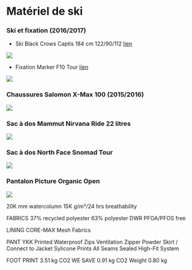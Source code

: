 # Matériel de ski

### Ski et fixation (2016/2017)

- Ski Black Crows Captis 184 cm 122/90/112 [lien](https://www.black-crows.com/captis-skis)

![](https://voyage.wains.be/library/images/captis.png)

- Fixation Marker F10 Tour [lien](http://marker.net/products/bindings/tour-f10.html)

![](https://voyage.wains.be/library/images/marker.png)

### Chaussures Salomon X-Max 100 (2015/2016)

![](https://voyage.wains.be/library/images/salomon-x100.jpg)

### Sac à dos Mammut Nirvana Ride 22 litres

![](https://voyage.wains.be/library/images/mammut.jpg)

### Sac à dos North Face Snomad Tour

![](https://voyage.wains.be/library/images/northface_snomadtour.jpg)

### Pantalon Picture Organic Open

![](https://voyage.wains.be/library/images/skipant.jpg)

20K mm watercolumn
15K g/m²/24 hrs breathability

FABRICS
37% recycled polyester
63% polyester
DWR PFOA/PFOS free

LINING
CORE-MAX Mesh Fabrics

PANT
YKK Printed Waterproof Zips
Ventilation Zipper
Powder Skirt / Connect to Jacket
Sylicone Prints
All Seams Sealed
High-Fit System

FOOT PRINT
3.51 kg CO2
WE SAVE
0.91 kg CO2
Weight
0.80 kg